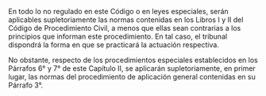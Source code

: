 En todo lo no regulado en este Código o en leyes especiales, serán aplicables supletoriamente las normas contenidas en los Libros I y II del Código de Procedimiento Civil, a menos que ellas sean contrarias a los principios que informan este procedimiento. En tal caso, el tribunal dispondrá la forma en que se practicará la actuación respectiva.

No obstante, respecto de los procedimientos especiales establecidos en los Párrafos 6° y 7° de este Capítulo II, se aplicarán supletoriamente, en primer lugar, las normas del procedimiento de aplicación general contenidas en su Párrafo 3°.